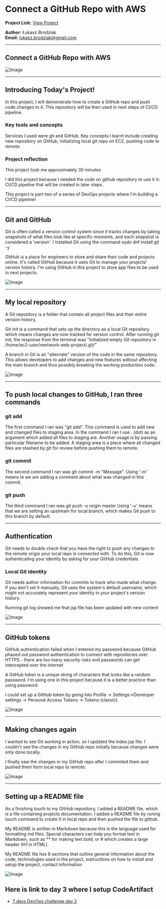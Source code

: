 # Connect a GitHub Repo with AWS

**Project Link:** [View Project](http://learn.nextwork.org/projects/aws-devops-github)

**Author:** Łukasz Brodziak  
**Email:** lukasz.brodziak@gmail.com

---

## Connect a GitHub Repo with AWS

![Image](http://learn.nextwork.org/surprised_maroon_fierce_chinese_gooseberry/uploads/aws-devops-github_dd9d254e)

---

## Introducing Today's Project!

In this project, I will demonstrate how to create a GitHub repo and push code changes to it. This repository will be then used in next steps of CI/CD pipeline.

### Key tools and concepts

Services I used were git and GitHub. Key concepts I learnt include creating new repository on GitHub, initializing local git repo on EC2, pushing code to remote.

### Project reflection

This project took me approximately 30 minutes 

I did this project because I needed the code on github repository to use it in CI/CD pipeline that will be created in later steps.

This project is part two of a series of DevOps projects where I'm building a CI/CD pipeline! 

---

## Git and GitHub

Git is often called a version control system since it tracks changes by taking snapshots of what files look like at specific moments, and each snapshot is considered a 'version'. I installed Git using the command sudo dnf install git -y


GitHub is a place for engineers to store and share their code and projects online. It's called GitHub because it uses Git to manage your projects' version history. I'm using GitHub in this project to store app files to be used in next projects.

![Image](http://learn.nextwork.org/surprised_maroon_fierce_chinese_gooseberry/uploads/aws-devops-github_efaadbf7)

---

## My local repository

A Git repository is a folder that contain all project files and their entire version history.

Git init is a command that sets up the directory as a local Git repository which means changes are now tracked for version control. After running git init, the response from the terminal was "Initialized empty Git repository in /home/ec2-user/nextwork-web-project/.git/"

A branch in Git is an "alternate" version of the code in the same repository. This allows developers to add changes and new features without affecting the main branch and thus possibly breaking the working production code.

![Image](http://learn.nextwork.org/surprised_maroon_fierce_chinese_gooseberry/uploads/aws-devops-github_7bf21bae)

---

## To push local changes to GitHub, I ran three commands

### git add

The first command I ran was "git add". This command is used to add new and changed files to staging area. In the command I ran I use . (dot) as an argument which added all files to staging are. Another usage is by passing particular filename to be added. A staging area is a place where all changed files are stashed by git for review before pushing them to remote.

### git commit

The second command I ran was git commit -m "Message". Using '-m' means te we are adding a comment about what was changed in this commit.

### git push

The third command I ran was git push -u origin master Using '-u' means that we are setting an upstream for local branch, which makes Git push to this branch by default.

---

## Authentication

Git needs to double check that you have the right to push any changes to the remote origin your local repo is connected with. To do this, Git is now authenticating your identity by asking for your GitHub credentials.

### Local Git identity

Git needs author information for commits to track who made what change. If you don't set it manually, Git uses the system's default username, which might not accurately represent your identity in your project's version history.

Running git log showed me that jsp file has been updated with new content

![Image](http://learn.nextwork.org/surprised_maroon_fierce_chinese_gooseberry/uploads/aws-devops-github_9a27ee3b)

---

## GitHub tokens

GitHub authentication failed when I entered my password because GitHub phased out password authentication to connect with repositories over HTTPS - there are too many security risks and passwords can get intercepted over the internet 

A GitHub token is a unique string of characters that looks like a random password.  I'm using one in this project because it is a better practice than using password.

I could set up a GitHub token by going into Profile -> Settings->Developer settings -> Personal Access Tokens -> Tokens (classic). 

![Image](http://learn.nextwork.org/surprised_maroon_fierce_chinese_gooseberry/uploads/aws-devops-github_fa11169d)

---

## Making changes again

I wanted to see Git working in action, so I updated the index.jsp file. I couldn't see the changes in my GitHub repo initially because changes were only done locally.

I finally saw the changes in my GitHub repo after I commited them and pushed them form local repo to remote.

![Image](http://learn.nextwork.org/surprised_maroon_fierce_chinese_gooseberry/uploads/aws-devops-github_6becb2bc)

---

## Setting up a README file

As a finishing touch to my GitHub repository, I added a README file, which is a file containing projects documentation. I added a README file by runing touch command to create it in local repo and then pushed the file to github.

My README is written in Markdown because this is the language used for formatting md files. Special characters can help you format text in Markdown, such as ** for making text bold, or # which creates a large header (H1 in HTML).

My README file has 6 sections that outline general information about the code, technologies used in the project, instructions on how to install and setup the project, contact information

![Image](http://learn.nextwork.org/surprised_maroon_fierce_chinese_gooseberry/uploads/aws-devops-github_c94976902)

## Here is link to day 3 where I setup CodeArtifact
 - [7 days DevOps challenge day 2](https://github.com/lbrodziak/7-days-devops-day3)
